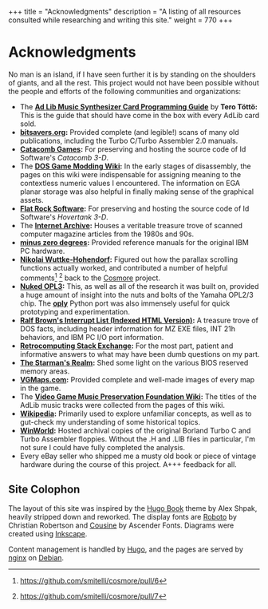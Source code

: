 +++
title = "Acknowledgments"
description = "A listing of all resources consulted while researching and writing this site."
weight = 770
+++

# Acknowledgments

No man is an island, if I have seen further it is by standing on the shoulders of giants, and all the rest. This project would not have been possible without the people and efforts of the following communities and organizations:

* The **[Ad Lib Music Synthesizer Card Programming Guide](http://www.vgmpf.com/Wiki/images/4/48/AdLib_-_Programming_Guide.pdf)** by **Tero T&ouml;tt&ouml;:** This is the guide that should have come in the box with every AdLib card sold.
* **[bitsavers.org](http://bitsavers.org/):** Provided complete (and legible!) scans of many old publications, including the Turbo C/Turbo Assembler 2.0 manuals.
* **[Catacomb Games](https://catacomb.games/):** For preserving and hosting the source code of Id Software's _Catacomb 3-D_.
* The **[DOS Game Modding Wiki](http://www.shikadi.net/moddingwiki/):** In the early stages of disassembly, the pages on this wiki were indispensable for assigning meaning to the contextless numeric values I encountered. The information on EGA planar storage was also helpful in finally making sense of the graphical assets.
* **[Flat Rock Software](https://github.com/FlatRockSoft):** For preserving and hosting the source code of Id Software's _Hovertank 3-D_.
* The **[Internet Archive](https://archive.org/):** Houses a veritable treasure trove of scanned computer magazine articles from the 1980s and 90s.
* **[minus zero degrees](http://minuszerodegrees.net/):** Provided reference manuals for the original IBM PC hardware.
* **[Nikolai Wuttke-Hohendorf](https://twitter.com/lethal_guitar):** Figured out how the parallax scrolling functions actually worked, and contributed a number of helpful comments[^pr6] [^pr7] back to the [Cosmore](https://github.com/smitelli/cosmore) project.
* **[Nuked OPL3](https://github.com/nukeykt/Nuked-OPL3):** This, as well as all of the research it was built on, provided a huge amount of insight into the nuts and bolts of the Yamaha OPL2/3 chip. The **[oply](https://github.com/TexZK/oply)** Python port was also immensely useful for quick prototyping and experimentation.
* **[Ralf Brown's Interrupt List (Indexed HTML Version)](http://www.ctyme.com/rbrown.htm):** A treasure trove of DOS facts, including header information for MZ EXE files, INT 21h behaviors, and IBM PC I/O port information.
* **[Retrocomputing Stack Exchange](https://retrocomputing.stackexchange.com/):** For the most part, patient and informative answers to what may have been dumb questions on my part.
* **[The Starman's Realm](http://starman.vertcomp.com/):** Shed some light on the various BIOS reserved memory areas.
* **[VGMaps.com](https://www.vgmaps.com/):** Provided complete and well-made images of every map in the game.
* The **[Video Game Music Preservation Foundation Wiki](http://www.vgmpf.com/Wiki/):** The titles of the AdLib music tracks were collected from the pages of this wiki.
* **[Wikipedia](https://www.wikipedia.org/):** Primarily used to explore unfamiliar concepts, as well as to gut-check my understanding of some historical topics.
* **[WinWorld](https://winworldpc.com/):** Hosted archival copies of the original Borland Turbo C and Turbo Assembler floppies. Without the .H and .LIB files in particular, I'm not sure I could have fully completed the analysis.
* Every eBay seller who shipped me a musty old book or piece of vintage hardware during the course of this project. A+++ feedback for all.

## Site Colophon

The layout of this site was inspired by the [Hugo Book](https://themes.gohugo.io/hugo-book/) theme by Alex Shpak, heavily stripped down and reworked. The display fonts are [Roboto](https://www.fontsquirrel.com/fonts/roboto) by Christian Robertson and [Cousine](https://www.fontsquirrel.com/fonts/cousine) by Ascender Fonts. Diagrams were created using [Inkscape](https://inkscape.org/).

Content management is handled by [Hugo](https://gohugo.io/), and the pages are served by [nginx](https://nginx.org/) on [Debian](https://www.debian.org/).

[^pr6]: https://github.com/smitelli/cosmore/pull/6

[^pr7]: https://github.com/smitelli/cosmore/pull/7
